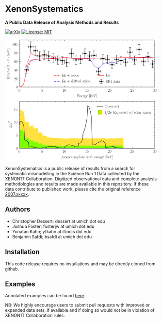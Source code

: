 # XenonSystematics

**A Public Data Release of Analysis Methods and Results**

[![arXiv](https://img.shields.io/badge/arXiv-2006.16220%20-green.svg)](https://arxiv.org/abs/2006.16220)
[![License: MIT](https://img.shields.io/badge/License-MIT-yellow.svg)](https://opensource.org/licenses/MIT)

![Results](https://github.com/joshwfoster/XenonSystematics/blob/master/Plots/Fig1.png "Main Result")


XenonSystematics is a public release of results from a search for systematic mismodelling in the Science Run 1 Data collected by the XENON1T Collaboration. Digitized observational data and complete analysis methodologies and results are made available in this repository.  If these data contribute to published work, please cite the original reference [2007.xxxxx](https://arxiv.org/abs/2006.16220). 

## Authors
- Christopher Dessert; dessert at umich dot edu
- Joshua Foster; fosterjw at umich dot edu
- Yonatan Kahn; yfkahn at illinois dot edu
- Benjamin Safdi; bsafdi at umich dot edu

## Installation

This code release requires no installations and may be directly cloned from github. 

## Examples

Annotated examples can be found [here](https://github.com/joshwfoster/XenonSystematics/tree/master/Jupyter).



NB: We highly encourage users to submit pull requests with improved or expanded data sets, if available and if doing so would not be in violation of XENON1T Collaboration rules.

